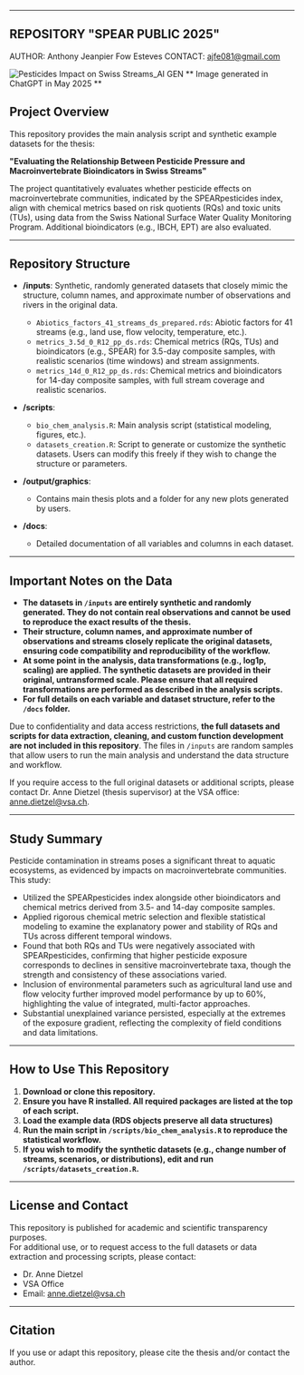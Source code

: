 --------------------------------------------
REPOSITORY "SPEAR PUBLIC 2025" 
--------------------------------------------
AUTHOR: Anthony Jeanpier Fow Esteves
CONTACT: ajfe081@gmail.com

![Pesticides Impact on Swiss Streams_AI GEN](https://github.com/user-attachments/assets/fd990daf-6e10-4279-baf4-2751f8e62fd1)
** Image generated in ChatGPT in May 2025 **

## Project Overview

This repository provides the main analysis script and synthetic example datasets for the thesis:

**"Evaluating the Relationship Between Pesticide Pressure and Macroinvertebrate Bioindicators in Swiss Streams"**

The project quantitatively evaluates whether pesticide effects on macroinvertebrate communities, indicated by the SPEARpesticides index, align with chemical metrics based on risk quotients (RQs) and toxic units (TUs), using data from the Swiss National Surface Water Quality Monitoring Program. Additional bioindicators (e.g., IBCH, EPT) are also evaluated.

---

## Repository Structure

- **/inputs**: Synthetic, randomly generated datasets that closely mimic the structure, column names, and approximate number of observations and rivers in the original data.  
  - `Abiotics_factors_41_streams_ds_prepared.rds`: Abiotic factors for 41 streams (e.g., land use, flow velocity, temperature, etc.).
  - `metrics_3.5d_0_R12_pp_ds.rds`: Chemical metrics (RQs, TUs) and bioindicators (e.g., SPEAR) for 3.5-day composite samples, with realistic scenarios (time windows) and stream assignments.
  - `metrics_14d_0_R12_pp_ds.rds`: Chemical metrics and bioindicators for 14-day composite samples, with full stream coverage and realistic scenarios.
  
- **/scripts**:  
  - `bio_chem_analysis.R`: Main analysis script (statistical modeling, figures, etc.).
  - `datasets_creation.R`: Script to generate or customize the synthetic datasets. Users can modify this freely if they wish to change the structure or parameters.
  
- **/output/graphics**:  
  - Contains main thesis plots and a folder for any new plots generated by users.
  
- **/docs**:  
  - Detailed documentation of all variables and columns in each dataset.

---

## Important Notes on the Data

- **The datasets in `/inputs` are entirely synthetic and randomly generated. They do not contain real observations and cannot be used to reproduce the exact results of the thesis.**
- **Their structure, column names, and approximate number of observations and streams closely replicate the original datasets, ensuring code compatibility and reproducibility of the workflow.**
- **At some point in the analysis, data transformations (e.g., log1p, scaling) are applied. The synthetic datasets are provided in their original, untransformed scale. Please ensure that all required transformations are performed as described in the analysis scripts.**
- **For full details on each variable and dataset structure, refer to the `/docs` folder.**

Due to confidentiality and data access restrictions, **the full datasets and scripts for data extraction, cleaning, and custom function development are not included in this repository**.
The files in `/inputs` are random samples that allow users to run the main analysis and understand the data structure and workflow.

If you require access to the full original datasets or additional scripts, please contact Dr. Anne Dietzel (thesis supervisor) at the VSA office: anne.dietzel@vsa.ch.

---

## Study Summary

Pesticide contamination in streams poses a significant threat to aquatic ecosystems, as evidenced by impacts on macroinvertebrate communities. This study:

- Utilized the SPEARpesticides index alongside other bioindicators and chemical metrics derived from 3.5- and 14-day composite samples.
- Applied rigorous chemical metric selection and flexible statistical modeling to examine the explanatory power and stability of RQs and TUs across different temporal windows.
- Found that both RQs and TUs were negatively associated with SPEARpesticides, confirming that higher pesticide exposure corresponds to declines in sensitive macroinvertebrate taxa, though the strength and consistency of these associations varied.
- Inclusion of environmental parameters such as agricultural land use and flow velocity further improved model performance by up to 60%, highlighting the value of integrated, multi-factor approaches.
- Substantial unexplained variance persisted, especially at the extremes of the exposure gradient, reflecting the complexity of field conditions and data limitations.

---

## How to Use This Repository

1. **Download or clone this repository.**
2. **Ensure you have R installed. All required packages are listed at the top of each script.**
3. **Load the example data (RDS objects preserve all data structures)**
4. **Run the main script in `/scripts/bio_chem_analysis.R` to reproduce the statistical workflow.**
5. **If you wish to modify the synthetic datasets (e.g., change number of streams, scenarios, or distributions), edit and run `/scripts/datasets_creation.R`.**

---

## License and Contact

This repository is published for academic and scientific transparency purposes.  
For additional use, or to request access to the full datasets or data extraction and processing scripts, please contact:

- Dr. Anne Dietzel  
- VSA Office  
- Email: anne.dietzel@vsa.ch

---

## Citation

If you use or adapt this repository, please cite the thesis and/or contact the author.

